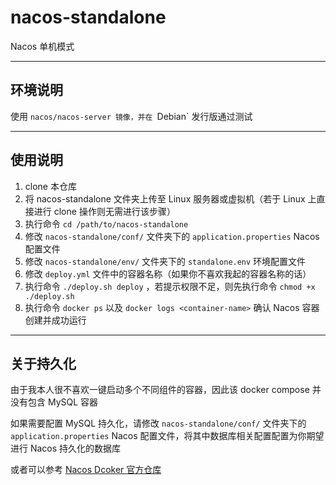 # nacos-standalone

Nacos 单机模式

------

## 环境说明

使用 `nacos/nacos-server 镜像，并在 `Debian` 发行版通过测试

------

## 使用说明

1. clone 本仓库
2. 将 nacos-standalone 文件夹上传至 Linux 服务器或虚拟机（若于 Linux 上直接进行 clone 操作则无需进行该步骤）
3. 执行命令 `cd /path/to/nacos-standalone` 
4. 修改 `nacos-standalone/conf/` 文件夹下的 `application.properties` Nacos 配置文件
5. 修改 `nacos-standalone/env/` 文件夹下的 `standalone.env` 环境配置文件
6. 修改 `deploy.yml` 文件中的容器名称（如果你不喜欢我起的容器名称的话）
7. 执行命令 `./deploy.sh deploy` ，若提示权限不足，则先执行命令 `chmod +x ./deploy.sh`
8. 执行命令 `docker ps` 以及 `docker logs <container-name>` 确认 Nacos 容器创建并成功运行

------

## 关于持久化

由于我本人很不喜欢一键启动多个不同组件的容器，因此该 docker compose 并没有包含 MySQL 容器

如果需要配置 MySQL 持久化，请修改 `nacos-standalone/conf/` 文件夹下的 `application.properties` Nacos 配置文件，将其中数据库相关配置配置为你期望进行 Nacos 持久化的数据库

或者可以参考 [Nacos Dcoker 官方仓库](https://github.com/nacos-group/nacos-docker)